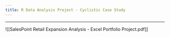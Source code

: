 ```yaml
---
title: R Data Analysis Project - Cyclistic Case Study
---
```

---

![[SalesPoint Retail Expansion Analysis - Excel Portfolio Project.pdf]]